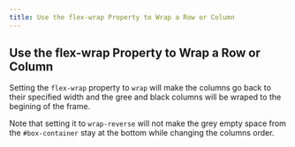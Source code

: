 ```yaml
---
title: Use the flex-wrap Property to Wrap a Row or Column
---
```

## Use the flex-wrap Property to Wrap a Row or Column

Setting the `flex-wrap` property to `wrap` will make the columns go back to their specified width and the gree and black columns will be wraped to the begining of the frame.

Note that setting it to `wrap-reverse` will not make the grey empty space from the `#box-container` stay at the bottom while changing the columns order.
